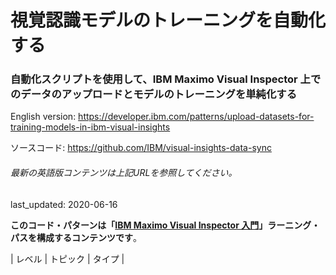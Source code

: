 # 視覚認識モデルのトレーニングを自動化する

### 自動化スクリプトを使用して、IBM Maximo Visual Inspector 上でのデータのアップロードとモデルのトレーニングを単純化する

English version: https://developer.ibm.com/patterns/upload-datasets-for-training-models-in-ibm-visual-insights
  
ソースコード: https://github.com/IBM/visual-insights-data-sync

###### 最新の英語版コンテンツは上記URLを参照してください。
last_updated: 2020-06-16

 
**このコード・パターンは「[IBM Maximo Visual Inspector 入門](https://developer.ibm.com/series/learning-path-powerai-vision)」ラーニング・パスを構成するコンテンツです**。

| レベル | トピック | タイプ |
